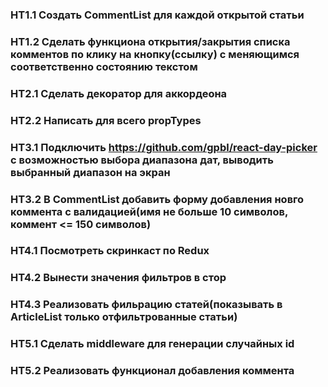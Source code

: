 ### HT1.1 Создать CommentList для каждой открытой статьи
### HT1.2 Сделать функциона открытия/закрытия списка комментов по клику на кнопку(ссылку) с меняющимся соответственно состоянию текстом

### HT2.1 Сделать декоратор для аккордеона
### HT2.2 Написать для всего propTypes

### HT3.1 Подключить https://github.com/gpbl/react-day-picker с возможностью выбора диапазона дат, выводить выбранный диапазон на экран
### HT3.2 В CommentList добавить форму добавления новго коммента с валидацией(имя не больше 10 символов, коммент <= 150 символов)

### HT4.1 Посмотреть скринкаст по Redux
### HT4.2 Вынести значения фильтров в стор
### HT4.3 Реализовать фильрацию статей(показывать в ArticleList только отфильтрованные статьи)

### HT5.1 Сделать middleware для генерации случайных id
### HT5.2 Реализовать функционал добавления коммента